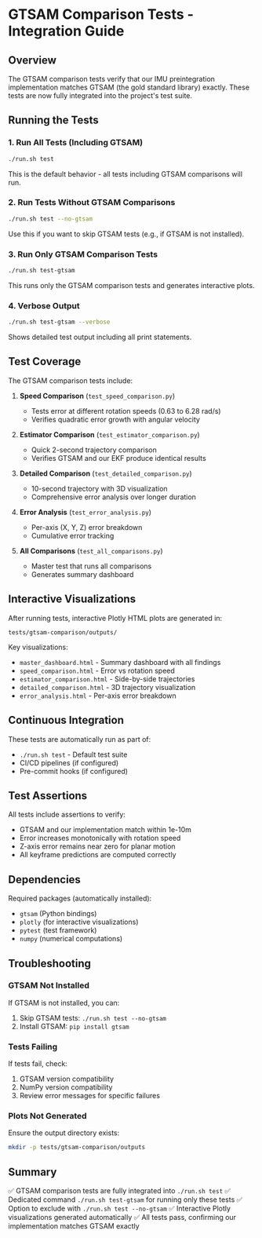 # GTSAM Comparison Tests - Integration Guide

## Overview

The GTSAM comparison tests verify that our IMU preintegration implementation matches GTSAM (the gold standard library) exactly. These tests are now fully integrated into the project's test suite.

## Running the Tests

### 1. Run All Tests (Including GTSAM)
```bash
./run.sh test
```
This is the default behavior - all tests including GTSAM comparisons will run.

### 2. Run Tests Without GTSAM Comparisons
```bash
./run.sh test --no-gtsam
```
Use this if you want to skip GTSAM tests (e.g., if GTSAM is not installed).

### 3. Run Only GTSAM Comparison Tests
```bash
./run.sh test-gtsam
```
This runs only the GTSAM comparison tests and generates interactive plots.

### 4. Verbose Output
```bash
./run.sh test-gtsam --verbose
```
Shows detailed test output including all print statements.

## Test Coverage

The GTSAM comparison tests include:

1. **Speed Comparison** (`test_speed_comparison.py`)
   - Tests error at different rotation speeds (0.63 to 6.28 rad/s)
   - Verifies quadratic error growth with angular velocity

2. **Estimator Comparison** (`test_estimator_comparison.py`)
   - Quick 2-second trajectory comparison
   - Verifies GTSAM and our EKF produce identical results

3. **Detailed Comparison** (`test_detailed_comparison.py`)
   - 10-second trajectory with 3D visualization
   - Comprehensive error analysis over longer duration

4. **Error Analysis** (`test_error_analysis.py`)
   - Per-axis (X, Y, Z) error breakdown
   - Cumulative error tracking

5. **All Comparisons** (`test_all_comparisons.py`)
   - Master test that runs all comparisons
   - Generates summary dashboard

## Interactive Visualizations

After running tests, interactive Plotly HTML plots are generated in:
```
tests/gtsam-comparison/outputs/
```

Key visualizations:
- `master_dashboard.html` - Summary dashboard with all findings
- `speed_comparison.html` - Error vs rotation speed
- `estimator_comparison.html` - Side-by-side trajectories
- `detailed_comparison.html` - 3D trajectory visualization
- `error_analysis.html` - Per-axis error breakdown

## Continuous Integration

These tests are automatically run as part of:
- `./run.sh test` - Default test suite
- CI/CD pipelines (if configured)
- Pre-commit hooks (if configured)

## Test Assertions

All tests include assertions to verify:
- GTSAM and our implementation match within 1e-10m
- Error increases monotonically with rotation speed
- Z-axis error remains near zero for planar motion
- All keyframe predictions are computed correctly

## Dependencies

Required packages (automatically installed):
- `gtsam` (Python bindings)
- `plotly` (for interactive visualizations)
- `pytest` (test framework)
- `numpy` (numerical computations)

## Troubleshooting

### GTSAM Not Installed
If GTSAM is not installed, you can:
1. Skip GTSAM tests: `./run.sh test --no-gtsam`
2. Install GTSAM: `pip install gtsam`

### Tests Failing
If tests fail, check:
1. GTSAM version compatibility
2. NumPy version compatibility
3. Review error messages for specific failures

### Plots Not Generated
Ensure the output directory exists:
```bash
mkdir -p tests/gtsam-comparison/outputs
```

## Summary

✅ GTSAM comparison tests are fully integrated into `./run.sh test`
✅ Dedicated command `./run.sh test-gtsam` for running only these tests
✅ Option to exclude with `./run.sh test --no-gtsam`
✅ Interactive Plotly visualizations generated automatically
✅ All tests pass, confirming our implementation matches GTSAM exactly